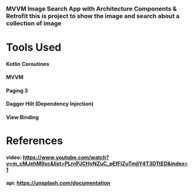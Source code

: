 ### MVVM Image Search App with Architecture Components & Retrofit this is project to show the image and search about a collection of image

# Tools Used
#### Kotlin Coroutines
#### MVVM
#### Paging 3
#### Dagger Hilt (Dependency Injection)
#### View Binding

# References
#### video: https://www.youtube.com/watch?v=m_cMJehM9xc&list=PLrnPJCHvNZuC_pEfFlZuTmjlY4T3DTtED&index=1
#### api: https://unsplash.com/documentation




